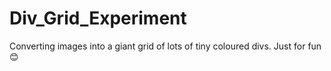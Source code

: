 # Div_Grid_Experiment
Converting images into a giant grid of lots of tiny coloured divs. Just for fun 😊

